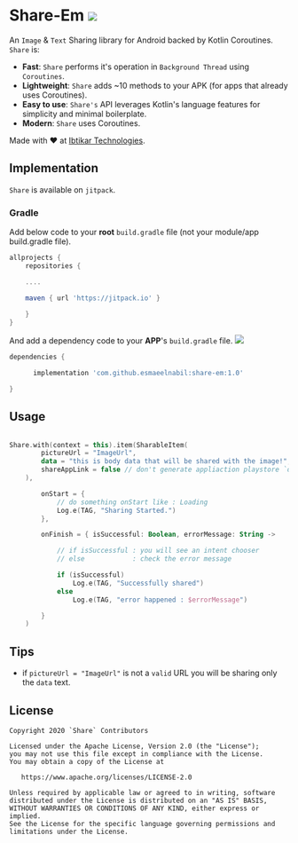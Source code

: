# Share-Em [![](https://jitpack.io/v/EsmaeelNabil/Share-em.svg)](https://jitpack.io/#EsmaeelNabil/Share-em)

An `Image` & `Text` Sharing library for Android backed by Kotlin Coroutines. `Share` is: 


- **Fast**: `Share` performs it's operation in `Background Thread` using `Coroutines`.
- **Lightweight**: `Share` adds ~10 methods to your APK (for apps that already uses Coroutines).
- **Easy to use**: `Share's` API leverages Kotlin's language features for simplicity and minimal boilerplate.
- **Modern**: `Share` uses Coroutines.


Made with ❤️  at [Ibtikar Technologies](https://github.com/Ibtikartechnologies).

## Implementation

`Share` is available on `jitpack`.

### Gradle
Add below code to your **root** `build.gradle` file (not your module/app build.gradle file).

```gradle
allprojects {
    repositories {

    ....

	maven { url 'https://jitpack.io' }
	
    }
}
```
And add a dependency code to your **APP**'s `build.gradle` file. [![](https://jitpack.io/v/EsmaeelNabil/Share-em.svg)](https://jitpack.io/#EsmaeelNabil/Share-em)
```gradle
dependencies {

	  implementation 'com.github.esmaeelnabil:share-em:1.0'

}
```

## Usage

``` kotlin

Share.with(context = this).item(SharableItem(
        pictureUrl = "ImageUrl",
        data = "this is body data that will be shared with the image!",
        shareAppLink = false // don't generate appliaction playstore `download our app` message with the data text.
    ),

        onStart = {
            // do something onStart like : Loading
            Log.e(TAG, "Sharing Started.")
        },

        onFinish = { isSuccessful: Boolean, errorMessage: String ->

            // if isSuccessful : you will see an intent chooser
            // else            : check the error message

            if (isSuccessful)
                Log.e(TAG, "Successfully shared")
            else
                Log.e(TAG, "error happened : $errorMessage")

        }
    )

```

## Tips
-  if `pictureUrl = "ImageUrl"` is not a `valid` URL you will be sharing only the `data` text.

## License

    Copyright 2020 `Share` Contributors

    Licensed under the Apache License, Version 2.0 (the "License");
    you may not use this file except in compliance with the License.
    You may obtain a copy of the License at

       https://www.apache.org/licenses/LICENSE-2.0

    Unless required by applicable law or agreed to in writing, software
    distributed under the License is distributed on an "AS IS" BASIS,
    WITHOUT WARRANTIES OR CONDITIONS OF ANY KIND, either express or implied.
    See the License for the specific language governing permissions and
    limitations under the License.
